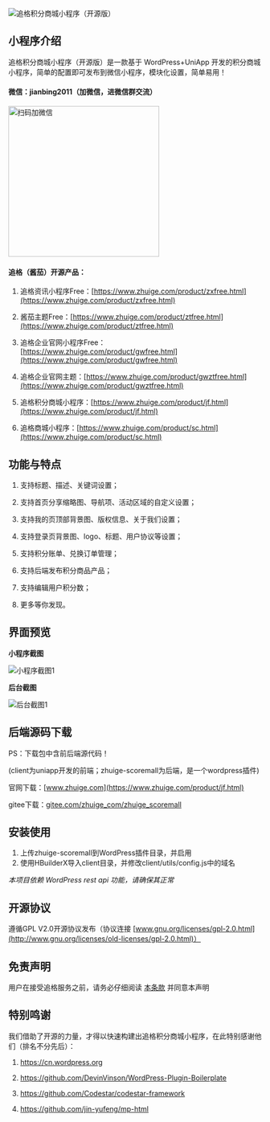 ![追格积分商城小程序（开源版）](https://www.zhuige.com/ad/zhuige_scoremall/preview.png) 

## 小程序介绍

追格积分商城小程序（开源版）是一款基于 WordPress+UniApp 开发的积分商城小程序，简单的配置即可发布到微信小程序，模块化设置，简单易用！


#### 微信：**jianbing2011**（加微信，进微信群交流）

<img src="https://www.zhuige.com/uploads/20210828/2830bbe86eb2379d2f629dd125c6f9d7.jpg" alt="扫码加微信" width="300" height="300" />


#### 追格（酱茄）开源产品：

1. 追格资讯小程序Free：[https://www.zhuige.com/product/zxfree.html](https://www.zhuige.com/product/zxfree.html)

2. 酱茄主题Free：[https://www.zhuige.com/product/ztfree.html](https://www.zhuige.com/product/ztfree.html)

3. 追格企业官网小程序Free：[https://www.zhuige.com/product/gwfree.html](https://www.zhuige.com/product/gwfree.html)

4. 追格企业官网主题：[https://www.zhuige.com/product/gwztfree.html](https://www.zhuige.com/product/gwztfree.html)

5. 追格积分商城小程序：[https://www.zhuige.com/product/jf.html](https://www.zhuige.com/product/jf.html)

6. 追格商城小程序：[https://www.zhuige.com/product/sc.html](https://www.zhuige.com/product/sc.html)


## 功能与特点

1. 支持标题、描述、关键词设置；

2. 支持首页分享缩略图、导航项、活动区域的自定义设置；

3. 支持我的页顶部背景图、版权信息、关于我们设置；

4. 支持登录页背景图、logo、标题、用户协议等设置；

5. 支持积分账单、兑换订单管理；

6. 支持后端发布积分商品产品；

7. 支持编辑用户积分数；

8. 更多等你发现。


## 界面预览

**小程序截图**

![小程序截图1](https://www.zhuige.com/ad/zhuige_scoremall/1.jpeg)

**后台截图**

![后台截图1](https://www.zhuige.com/ad/zhuige_scoremall/s1.png)


## 后端源码下载

PS：下载包中含前后端源代码！

(client为uniapp开发的前端；zhuige-scoremall为后端，是一个wordpress插件)


官网下载：[www.zhuige.com](https://www.zhuige.com/product/jf.html)

gitee下载：[gitee.com/zhuige_com/zhuige_scoremall](https://gitee.com/zhuige_com/zhuige_scoremall)


## 安装使用

1. 上传zhuige-scoremall到WordPress插件目录，并启用
2. 使用HBuilderX导入client目录，并修改client/utils/config.js中的域名

*本项目依赖 WordPress rest api 功能，请确保其正常*


## 开源协议

遵循GPL V2.0开源协议发布（协议连接 [www.gnu.org/licenses/gpl-2.0.html](http://www.gnu.org/licenses/old-licenses/gpl-2.0.html)）


## 免责声明

用户在接受追格服务之前，请务必仔细阅读 [本条款](https://www.zhuige.com/about/5.html) 并同意本声明


## 特别鸣谢

我们借助了开源的力量，才得以快速构建出追格积分商城小程序，在此特别感谢他们（排名不分先后）：

1. https://cn.wordpress.org

2. https://github.com/DevinVinson/WordPress-Plugin-Boilerplate

3. https://github.com/Codestar/codestar-framework

4. https://github.com/jin-yufeng/mp-html
